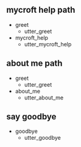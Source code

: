 ## mycroft help path             <!-- name of the story - just for debugging -->
* greet              
  - utter_greet
* mycroft_help               <!-- user utterance, in format _intent[entities] -->
  - utter_mycroft_help

## about me path               <!-- this is already the start of the next story -->
* greet
  - utter_greet             <!-- action of the bot to execute -->
* about_me
  - utter_about_me

## say goodbye
* goodbye
  - utter_goodbye